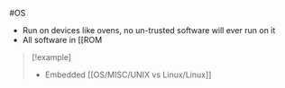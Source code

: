 #OS 
- Run on devices like ovens, no un-trusted software will ever run on it
- All software in [[ROM

> [!example]
> - Embedded [[OS/MISC/UNIX vs Linux/Linux]]